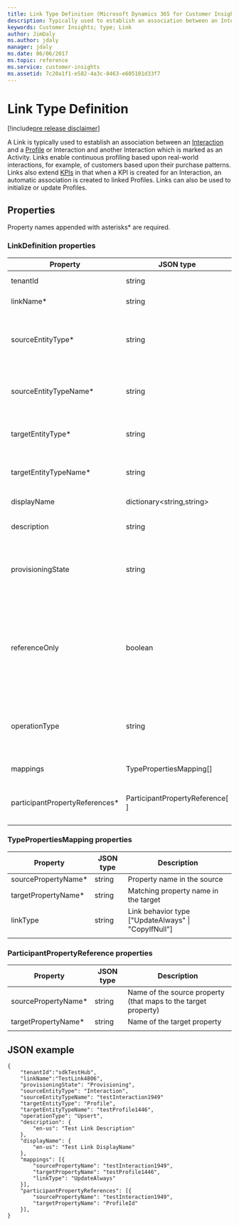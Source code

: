 ```yaml
---
title: Link Type Definition (Microsoft Dynamics 365 for Customer Insights) | MicrosoftDocs
description: Typically used to establish an association between an Interaction and a Profile or Interaction and another Interaction which is marked as an Activity.
keywords: Customer Insights; type; Link
author: JimDaly
ms.author: jdaly
manager: jdaly
ms.date: 06/06/2017
ms.topic: reference
ms.service: customer-insights 
ms.assetid: 7c20a1f1-e582-4a3c-8463-e605101d33f7
---
```


Link Type Definition
======================

[!include[pre release disclaimer](../../../includes/cc-beta-prerelease-disclaimer.md)]

A Link is typically used to establish an association between an [Interaction](./interaction.md) and a [Profile](./profile.md) or Interaction and another Interaction which is marked as an Activity. Links enable 
continuous profiling based upon real-world interactions, for example, of customers based upon their purchase patterns. Links also extend 
[KPIs](./kpi.md) in that when a KPI is created for an Interaction, an automatic association is created to linked Profiles. Links can also be 
used to initialize or update Profiles.


## Properties
Property names appended with asterisks* are required.

### LinkDefinition properties

|**Property**|**JSON type**|**Description**|
| --------------- | ---------- | ------------- |
|tenantId|string|Name of the owning hub (readonly)|
|linkName*|string|Name of the Link (readonly)|
|sourceEntityType*|string|Entity type representing the source of the link, currently only "Interaction" is supported.|
|sourceEntityTypeName*|string|Name of the associated entity type, representing the source of the link.|
|targetEntityType*|string|Entity type representing the target of the link: [Interaction \| Profile]|
|targetEntityTypeName*|string|Name of the associated entity type, representing the target of the link|
|displayName|dictionary<string,string>|Localized display names for the link|
|description|string|Localized description of the link|
|provisioningState|string|["Provisioning" \| "Succeeded" \| "Expiring" \| "Deleting" \| "HumanIntervention" \| "Failed" ]|
|referenceOnly|boolean|True if is reference-only link. This flag is ignored if the Mappings are defined. If the mappings are not defined and it is set to true, links processing will not create or update [profiles](./profile.md).|
|operationType|string|Determines whether the link is supposed to create or delete instances if NOT reference-only: ["Upsert" \| "Delete"] |
|mappings|TypePropertiesMapping[]|Concrete links mapping metadata (see below)|
|participantPropertyReferences*|ParticipantPropertyReference[ ]|Concrete links participating property metadata (see below)|
| | | |

### TypePropertiesMapping properties
|**Property**|**JSON type**|**Description**|
| --------------- | ---------- | ------------- |
|sourcePropertyName*|string|Property name in the source|
|targetPropertyName*|string|Matching property name in the target|
|linkType|string|Link behavior type ["UpdateAlways" \| "CopyIfNull"]|
| | | |

### ParticipantPropertyReference properties
|**Property**|**JSON type**|**Description**|
| --------------- | ---------- | ------------- |
|sourcePropertyName*|string|Name of the source property (that maps to the target property)|
|targetPropertyName*|string|Name of the target property|
| | | |


## JSON example
```{json}
{ 
    "tenantId":"sdkTestHub",
    "linkName":"TestLink4806", 
    "provisioningState": "Provisioning",
    "sourceEntityType": "Interaction",
    "sourceEntityTypeName": "testInteraction1949"
    "targetEntityType": "Profile",  
    "targetEntityTypeName": "testProfile1446",
    "operationType": "Upsert",
    "description": {
        "en-us": "Test Link Description"
    },
    "displayName": {
        "en-us": "Test Link DisplayName"
    },
    "mappings": [{
        "sourcePropertyName": "testInteraction1949",
        "targetPropertyName": "testProfile1446",
        "linkType": "UpdateAlways"
    }],
    "participantPropertyReferences": [{
        "sourcePropertyName": "testInteraction1949",
        "targetPropertyName": "ProfileId"
    }],
}

```
